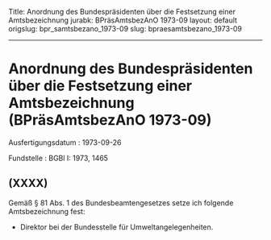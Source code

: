 Title: Anordnung des Bundespräsidenten über die Festsetzung einer Amtsbezeichnung
jurabk: BPräsAmtsbezAnO 1973-09
layout: default
origslug: bpr_samtsbezano_1973-09
slug: bpraesamtsbezano_1973-09

---

# Anordnung des Bundespräsidenten über die Festsetzung einer Amtsbezeichnung (BPräsAmtsbezAnO 1973-09)

Ausfertigungsdatum
:   1973-09-26

Fundstelle
:   BGBl I: 1973, 1465



## (XXXX)

Gemäß § 81 Abs. 1 des Bundesbeamtengesetzes setze ich folgende
Amtsbezeichnung fest:

*   Direktor bei der Bundesstelle für Umweltangelegenheiten.




